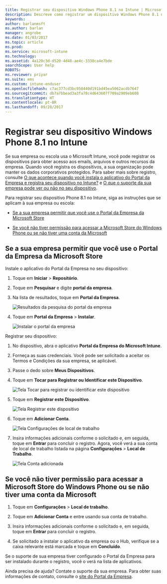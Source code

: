 ```yaml
---
title: Registrar seu dispositivo Windows Phone 8.1 no Intune | Microsoft Docs
description: Descreve como registrar um dispositivo Windows Phone 8.1 no Intune
keywords: 
author: barlanmsft
ms.author: barlan
manager: angrobe
ms.date: 01/03/2017
ms.topic: article
ms.prod: 
ms.service: microsoft-intune
ms.technology: 
ms.assetid: 4a120c3d-d520-4d48-ae4c-3338ca4e7bde
searchScope: User help
ROBOTS: 
ms.reviewer: priyar
ms.suite: ems
ms.custom: intune-enduser
ms.openlocfilehash: c7ac377cd3bc958440d191bd45ea5062acdb7647
ms.sourcegitcommit: db7a7bbead3a3fa78c4d643607f709a2909eb608
ms.translationtype: HT
ms.contentlocale: pt-BR
ms.lasthandoff: 09/28/2017
---
```

# <a name="enroll-your-windows-phone-81-device-in-intune"></a>Registrar seu dispositivo Windows Phone 8.1 no Intune

Se sua empresa ou escola usa o Microsoft Intune, você pode registrar os dispositivos para obter acesso aos emails, arquivos e outros recursos da empresa. Quando você registra os dispositivos, a sua organização pode manter os dados corporativos protegidos. Para saber mais sobre registro, consulte [O que acontece quando você instala o aplicativo do Portal da Empresa e registra seu dispositivo no Intune?](what-happens-if-you-install-the-company-portal-app-and-enroll-your-device-in-intune-windows.md) e [O que o suporte da sua empresa pode ver ou não no seu dispositivo](what-info-can-your-company-see-when-you-enroll-your-device-in-intune.md).


Para registrar seu dispositivo Phone 8.1 no Intune, siga as instruções que se aplicam à sua empresa ou escola:

-   [Se a sua empresa permitir que você use o Portal da Empresa da Microsoft Store](#if-your-company-lets-you-use-the-company-portal-from-the-windows-store)

-   [Se você não tiver permissão para acessar a Microsoft Store do Windows Phone ou se não tiver uma conta da Microsoft](#if-you-are-not-allowed-to-access-the-windows-store-from-your-windows-phone-or-if-you-do-not-have-a-microsoft-account)

## <a name="if-your-company-lets-you-use-the-company-portal-from-the-microsoft-store"></a>Se a sua empresa permitir que você use o Portal da Empresa da Microsoft Store
Instale o aplicativo do Portal da Empresa no seu dispositivo:

1.  Toque em **Iniciar** &gt; **Repositório**.

2.  Toque em **Pesquisar** e digite **portal da empresa**.

3.  Na lista de resultados, toque em **Portal da Empresa**.

    ![Resultados da pesquisa do portal da empresa](./media/WP81-1-CP-search-store-v2.png)

4.  Toque em **Portal da Empresa** &gt; **Instalar**.

    ![Instalar o portal da empresa](./media/WP81-2-CP-install-v2.png)

Registrar seu dispositivo:

1.  No dispositivo, abra o aplicativo **Portal da Empresa do Microsoft Intune**.

2.  Forneça as suas credenciais. Você pode ser solicitado a aceitar os Termos e Condições da sua empresa, se aplicável.

3.  Passe o dedo sobre **Meus Dispositivos**.

4.  Toque em **Tocar para Registrar ou Identificar este Dispositivo**.

    ![Tela Tocar para registrar ou identificar este dispositivo](./media/WP81-enroll-1-swipe-my-devices.png)

5.  Toque em **Registrar este Dispositivo**.

    ![Tela Registrar este dispositivo](./media/WP81-enroll-2-enroll-this-device.png)

6.  Toque em **Adicionar Conta**.

    ![Tela Configurações de local de trabalho](./media/WP81-enroll-3-workplace-add-acct.png)

7.  Insira informações adicionais conforme o solicitado e, em seguida, toque em **Entrar** para concluir o registro. Agora, você verá a sua conta de local de trabalho listada na página **Configurações** &gt; **Local de Trabalho**.

    ![Tela Conta adicionada](./media/WP81-enroll-4-account-added.png)

## <a name="if-you-are-not-allowed-to-access-the-microsoft-store-from-your-windows-phone-or-if-you-do-not-have-a-microsoft-account"></a>Se você não tiver permissão para acessar a Microsoft Store do Windows Phone ou se não tiver uma conta da Microsoft

1.  Toque em **Configurações** &gt; **Local de trabalho**.

2.  Toque em **Adicionar Conta** e entre usando sua conta de trabalho.

3.  Insira informações adicionais conforme o solicitado e, em seguida, toque em **Entrar** para concluir o registro.

4.  Se solicitado a instalar o aplicativo da empresa ou o Hub, verifique se a caixa relevante está marcada e toque em **Concluído**.

Se o suporte de sua empresa tiver configurado o Portal da Empresa para ser instalado durante o registro, você o verá na lista de aplicativos.

Ainda precisa de ajuda? Contate o suporte da sua empresa. Para obter suas informações de contato, consulte o [site do Portal da Empresa](https://portal.manage.microsoft.com).
